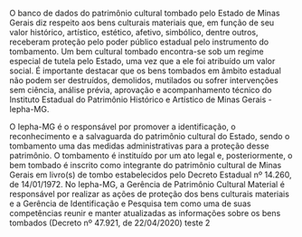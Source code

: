 O banco de dados do patrimônio cultural tombado pelo Estado de Minas Gerais diz respeito aos bens culturais materiais que, em função de seu valor histórico, artístico, estético, afetivo, simbólico, dentre outros, receberam proteção pelo poder público estadual pelo instrumento do tombamento. Um bem cultural tombado encontra-se sob um regime especial de tutela pelo Estado, uma vez que a ele foi atribuído um valor social. É importante destacar que os bens tombados em âmbito estadual não podem ser destruídos, demolidos, mutilados ou sofrer intervenções sem ciência, análise prévia, aprovação e acompanhamento técnico do Instituto Estadual do Patrimônio Histórico e Artístico de Minas Gerais - Iepha-MG.

O Iepha-MG é o responsável por promover a identificação, o reconhecimento e a salvaguarda do patrimônio cultural do Estado, sendo o tombamento uma das medidas administrativas para a proteção desse patrimônio. O tombamento é instituído por um ato legal e, posteriormente, o bem tombado é inscrito como integrante do patrimônio cultural de Minas Gerais em livro(s) de tombo estabelecidos pelo Decreto Estadual nº 14.260, de 14/01/1972. No Iepha-MG, a Gerência de Patrimônio Cultural Material é responsável por realizar as ações de proteção dos bens culturais materiais e a Gerência de Identificação e Pesquisa tem como uma de suas competências reunir e manter atualizadas as informações sobre os bens tombados (Decreto nº 47.921, de 22/04/2020) teste 2


